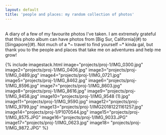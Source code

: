 ```yaml
---
layout: default
title: 'people and places: my random collection of photos'
---
```


<br>
A diary of a few of my favourite photos I've taken. I am extremely grateful that this photo album can have photos from [Big Sur, California](#) to [Singapore](#). Not much of a *~ travel to find yourself ~* kinda gal, but thank you to the people and places that take me on adventures and help me grow!

<br>


{% include imagestack.html image="projects/proj-1/IMG_0300.jpg" image2="projects/proj-1/IMG_0406.jpg" image3="projects/proj-1/IMG_0489.jpg" image4="projects/proj-1/IMG_0721.jpg" image5="projects/proj-1/IMG_8462.jpg" image6="projects/proj-1/IMG_8596.jpg"
image7="projects/proj-1/IMG_8603.jpg" image8="projects/proj-1/IMG_8616.jpg" image9="projects/proj-1/IMG_9458.jpg" image10="projects/proj-1/IMG_9548 (1).jpg" image11="projects/proj-1/IMG_9590.jpg" image12="projects/proj-1/IMG_9799.jpg"
image13="projects/proj-1/IMG20181221161257.jpg" image14="projects/proj-1/P1070544.jpg" image15="projects/proj-1/IMG_8575.JPG"  image16="projects/proj-1/IMG_9033.JPG" 
image17="projects/proj-1/IMG_0623.jpg"  image18= "projects/proj-1/IMG_9872.JPG" %}


